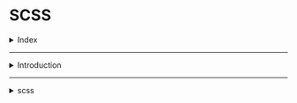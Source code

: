 # SCSS

<details>
<summary>Index</summary>

## Index

- Introduction
- scss

</details>

---

<details>
<summary>Introduction</summary>

## Introduction

- SCSS -> CSS with superpowers
- `scss` is a powerful CSS preprocessor that helps you write cleaner, more maintainable, and DRY (Don't Repeat Yourself) styles.
- browser doesn’t understand `scss`. So you need to convert SCSS code into standard CSS.

</details>

---

<details>
<summary>scss</summary>

## scss

1. operators
2. variables
3. nesting
4. mixin
5. parameters
6. partials
7. imports
8. extends
9. symbols -> &
</details>
